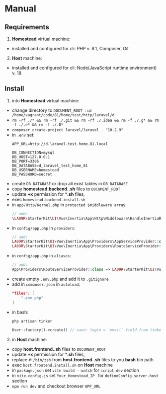 # Manual

## Requirements

1. **Homestead** virtual machine:
  - installed and configured for cli: PHP v. 8.1, Composer, Git
2. **Host** machine:
  - installed and configured for cli: Node(JavaScript runtime environment) v. 18

## Install

1. into **Homestead** virtual machine:
  - change directory to `DOCUMENT_ROOT `: `cd /home/vagrant/code/81/home/test/http/laravel/d`
  - `rm -rf ./* && rm -rf ./.git && rm -rf ./.idea && rm -f ./.g* && rm -f ./.e* && rm -f ./.D*`
  - `composer create-project laravel/laravel . "10.2.9"`
  - in `.env` set:
    ```
    APP_URL=http://d.laravel.test.home.81.local
	
    DB_CONNECTION=mysql
    DB_HOST=127.0.0.1
    DB_PORT=3306
    DB_DATABASE=d_laravel_test_home_81
    DB_USERNAME=homestead
    DB_PASSWORD=secret
    ```
  - create `DB_DATABASE` or drop all exist tables in `DB_DATABASE`
  - copy **homestead.backend..sh** files to `DOCUMENT_ROOT`
  - update **+x** permission for ***.sh** files,
  - exec `homestead.backend.install.sh`
  - in `app/Http/Kernel.php` in `protected $middleware array`:
    ```php
    // add:
    \LA09R\StarterKit\UI\Vue\Inertia\App\Http\Middleware\HandleInertiaRequests::class,
    ```
  - in `config/app.php` in `providers`:
    ```php
    // add:
    LA09R\StarterKit\UI\Vue\Inertia\App\Providers\AppServiceProvider::class,
    LA09R\StarterKit\UI\Vue\Inertia\App\Providers\RouteServiceProvider::class,
    ```
  - in `config/app.php` in `aliases`:
    ```php
    // add:
    App\Providers\RouteServiceProvider::class => LA09R\StarterKit\UI\Vue\Inertia\App\Providers\RouteServiceProvider::class
    ```
  - create empty `.env.php` and add it to `.gitignore`
  - add in `composer.json` in `autoload`:
    ```json
    "files": [
        ".env.php"
    ]
    ```
  - in bash:
    ```bash
    php artisan tinker
    ```
    ```php
    User::factory()->create() // save: login = `email` field from tinker output, password = `password`
    ```

2. in **Host** machine:
  - copy **host.frontend..sh** files to `DOCUMENT_ROOT`
  - update **+x** permission for ***.sh** files,
  - replace `#!/bin/zsh` from **host.frontend..sh** files to you **bash** bin path
  - exec `host.frontend.install.sh` on **Host** machine
  - in `package.json` set `vite build --watch` for `script.dev` section
  - in `vite.config.js` set `Your_Homestead_IP ` for `defineConfig.server.host` section
  - `npm run dev` and checkout browser `APP_URL `